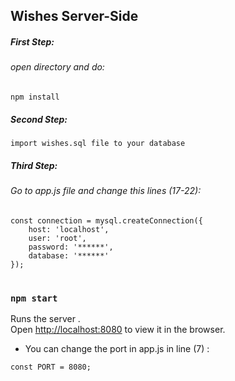## Wishes Server-Side
##### First Step:
###### open directory and do: 
```
npm install 
```
##### Second Step: 
```
import wishes.sql file to your database
```

##### Third Step: 
###### Go to app.js file and change this lines (17-22):
```
const connection = mysql.createConnection({
    host: 'localhost',
    user: 'root',
    password: '******',
    database: '******'
});
```
#
### `npm start`

Runs the server .<br>
Open [http://localhost:8080](http://localhost:8080) to view it in the browser.

* You can change the port in app.js in line (7) :
```
const PORT = 8080;
```
